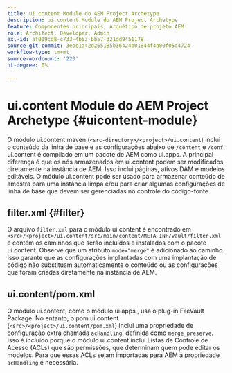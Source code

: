 ```yaml
---
title: ui.content Module do AEM Project Archetype
description: ui.content Module do AEM Project Archetype
feature: Componentes principais, Arquétipo de projeto AEM
role: Architect, Developer, Admin
exl-id: af019cd8-c733-4b53-bb57-321dd9451178
source-git-commit: 3ebe1a42d265185b36424b01844f4a00f05d4724
workflow-type: tm+mt
source-wordcount: '223'
ht-degree: 0%

---
```


# ui.content Module do AEM Project Archetype {#uicontent-module}

O módulo ui.content maven (`<src-directory>/<project>/ui.content`) inclui o conteúdo da linha de base e as configurações abaixo de `/content` e `/conf`. ui.content é compilado em um pacote de AEM como ui.apps. A principal diferença é que os nós armazenados em ui.content podem ser modificados diretamente na instância de AEM. Isso inclui páginas, ativos DAM e modelos editáveis. O módulo ui.content pode ser usado para armazenar conteúdo de amostra para uma instância limpa e/ou para criar algumas configurações de linha de base que devem ser gerenciadas no controle do código-fonte.

## filter.xml {#filter}

O arquivo `filter.xml` para o módulo ui.content é encontrado em `<src>/<project>/ui.content/src/main/content/META-INF/vault/filter.xml` e contém os caminhos que serão incluídos e instalados com o pacote ui.content. Observe que um atributo `mode="merge"` é adicionado ao caminho. Isso garante que as configurações implantadas com uma implantação de código não substituam automaticamente o conteúdo ou as configurações que foram criadas diretamente na instância de AEM.

## ui.content/pom.xml

O módulo ui.content, como o módulo ui.apps , usa o plug-in FileVault Package. No entanto, o pom ui.content (`<src>/<project>/ui.content/pom.xml`) inclui uma propriedade de configuração extra chamada `acHandling`, definida como `merge_preserve`. Isso é incluído porque o módulo ui.content inclui Listas de Controle de Acesso (ACLs) que são permissões, que determinam quem pode editar os modelos. Para que essas ACLs sejam importadas para AEM a propriedade `acHandling` é necessária.

